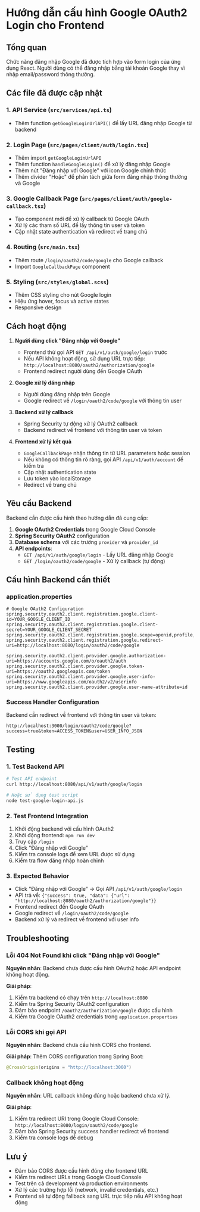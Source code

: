 # Hướng dẫn cấu hình Google OAuth2 Login cho Frontend

## Tổng quan

Chức năng đăng nhập Google đã được tích hợp vào form login của ứng dụng React. Người dùng có thể đăng nhập bằng tài khoản Google thay vì nhập email/password thông thường.

## Các file đã được cập nhật

### 1. API Service (`src/services/api.ts`)

- Thêm function `getGoogleLoginUrlAPI()` để lấy URL đăng nhập Google từ backend

### 2. Login Page (`src/pages/client/auth/login.tsx`)

- Thêm import `getGoogleLoginUrlAPI`
- Thêm function `handleGoogleLogin()` để xử lý đăng nhập Google
- Thêm nút "Đăng nhập với Google" với icon Google chính thức
- Thêm divider "Hoặc" để phân tách giữa form đăng nhập thông thường và Google

### 3. Google Callback Page (`src/pages/client/auth/google-callback.tsx`)

- Tạo component mới để xử lý callback từ Google OAuth
- Xử lý các tham số URL để lấy thông tin user và token
- Cập nhật state authentication và redirect về trang chủ

### 4. Routing (`src/main.tsx`)

- Thêm route `/login/oauth2/code/google` cho Google callback
- Import `GoogleCallbackPage` component

### 5. Styling (`src/styles/global.scss`)

- Thêm CSS styling cho nút Google login
- Hiệu ứng hover, focus và active states
- Responsive design

## Cách hoạt động

1. **Người dùng click "Đăng nhập với Google"**

   - Frontend thử gọi API `GET /api/v1/auth/google/login` trước
   - Nếu API không hoạt động, sử dụng URL trực tiếp: `http://localhost:8080/oauth2/authorization/google`
   - Frontend redirect người dùng đến Google OAuth

2. **Google xử lý đăng nhập**

   - Người dùng đăng nhập trên Google
   - Google redirect về `/login/oauth2/code/google` với thông tin user

3. **Backend xử lý callback**

   - Spring Security tự động xử lý OAuth2 callback
   - Backend redirect về frontend với thông tin user và token

4. **Frontend xử lý kết quả**
   - `GoogleCallbackPage` nhận thông tin từ URL parameters hoặc session
   - Nếu không có thông tin rõ ràng, gọi API `/api/v1/auth/account` để kiểm tra
   - Cập nhật authentication state
   - Lưu token vào localStorage
   - Redirect về trang chủ

## Yêu cầu Backend

Backend cần được cấu hình theo hướng dẫn đã cung cấp:

1. **Google OAuth2 Credentials** trong Google Cloud Console
2. **Spring Security OAuth2** configuration
3. **Database schema** với các trường `provider` và `provider_id`
4. **API endpoints**:
   - `GET /api/v1/auth/google/login` - Lấy URL đăng nhập Google
   - `GET /login/oauth2/code/google` - Xử lý callback (tự động)

## Cấu hình Backend cần thiết

### application.properties

```properties
# Google OAuth2 Configuration
spring.security.oauth2.client.registration.google.client-id=YOUR_GOOGLE_CLIENT_ID
spring.security.oauth2.client.registration.google.client-secret=YOUR_GOOGLE_CLIENT_SECRET
spring.security.oauth2.client.registration.google.scope=openid,profile,email
spring.security.oauth2.client.registration.google.redirect-uri=http://localhost:8080/login/oauth2/code/google

spring.security.oauth2.client.provider.google.authorization-uri=https://accounts.google.com/o/oauth2/auth
spring.security.oauth2.client.provider.google.token-uri=https://oauth2.googleapis.com/token
spring.security.oauth2.client.provider.google.user-info-uri=https://www.googleapis.com/oauth2/v2/userinfo
spring.security.oauth2.client.provider.google.user-name-attribute=id
```

### Success Handler Configuration

Backend cần redirect về frontend với thông tin user và token:

```
http://localhost:3000/login/oauth2/code/google?success=true&token=ACCESS_TOKEN&user=USER_INFO_JSON
```

## Testing

### 1. Test Backend API

```bash
# Test API endpoint
curl http://localhost:8080/api/v1/auth/google/login

# Hoặc sử dụng test script
node test-google-login-api.js
```

### 2. Test Frontend Integration

1. Khởi động backend với cấu hình OAuth2
2. Khởi động frontend: `npm run dev`
3. Truy cập `/login`
4. Click "Đăng nhập với Google"
5. Kiểm tra console logs để xem URL được sử dụng
6. Kiểm tra flow đăng nhập hoàn chỉnh

### 3. Expected Behavior

- Click "Đăng nhập với Google" → Gọi API `/api/v1/auth/google/login`
- API trả về: `{"success": true, "data": {"url": "http://localhost:8080/oauth2/authorization/google"}}`
- Frontend redirect đến Google OAuth
- Google redirect về `/login/oauth2/code/google`
- Backend xử lý và redirect về frontend với user info

## Troubleshooting

### Lỗi 404 Not Found khi click "Đăng nhập với Google"

**Nguyên nhân**: Backend chưa được cấu hình OAuth2 hoặc API endpoint không hoạt động.

**Giải pháp**:

1. Kiểm tra backend có chạy trên `http://localhost:8080`
2. Kiểm tra Spring Security OAuth2 configuration
3. Đảm bảo endpoint `/oauth2/authorization/google` được cấu hình
4. Kiểm tra Google OAuth2 credentials trong `application.properties`

### Lỗi CORS khi gọi API

**Nguyên nhân**: Backend chưa cấu hình CORS cho frontend.

**Giải pháp**: Thêm CORS configuration trong Spring Boot:

```java
@CrossOrigin(origins = "http://localhost:3000")
```

### Callback không hoạt động

**Nguyên nhân**: URL callback không đúng hoặc backend chưa xử lý.

**Giải pháp**:

1. Kiểm tra redirect URI trong Google Cloud Console: `http://localhost:8080/login/oauth2/code/google`
2. Đảm bảo Spring Security success handler redirect về frontend
3. Kiểm tra console logs để debug

## Lưu ý

- Đảm bảo CORS được cấu hình đúng cho frontend URL
- Kiểm tra redirect URLs trong Google Cloud Console
- Test trên cả development và production environments
- Xử lý các trường hợp lỗi (network, invalid credentials, etc.)
- Frontend sẽ tự động fallback sang URL trực tiếp nếu API không hoạt động
